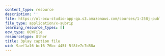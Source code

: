 ```yaml
---
content_type: resource
description: ''
file: https://ol-ocw-studio-app-qa.s3.amazonaws.com/courses/1-258j-public-transportation-systems-spring-2017/9aef1a16bc1676bc445f5f8fe7c7d88a_K7lqWX6fq-Q.srt
file_type: application/x-subrip
learning_resource_types: []
ocw_type: OCWFile
resourcetype: Other
title: 3play caption file
uid: 9aef1a16-bc16-76bc-445f-5f8fe7c7d88a
---
```

